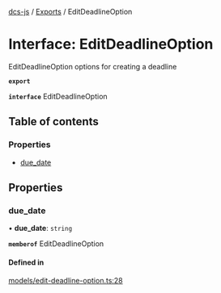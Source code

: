 [dcs-js](../README.md) / [Exports](../modules.md) / EditDeadlineOption

# Interface: EditDeadlineOption

EditDeadlineOption options for creating a deadline

**`export`**

**`interface`** EditDeadlineOption

## Table of contents

### Properties

- [due\_date](EditDeadlineOption.md#due_date)

## Properties

### <a id="due_date" name="due_date"></a> due\_date

• **due\_date**: `string`

**`memberof`** EditDeadlineOption

#### Defined in

[models/edit-deadline-option.ts:28](https://github.com/unfoldingWord/dcs-js/blob/dd84989/models/edit-deadline-option.ts#L28)
